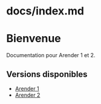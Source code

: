 # docs/index.md

# Bienvenue

Documentation pour Arender 1 et 2.

## Versions disponibles

<!-- - [Arender 1](/arender-1/)
- [Arender 2](/arender-2/) -->

- [Arender 1](../arender-1/)
- [Arender 2](../arender-2/)

